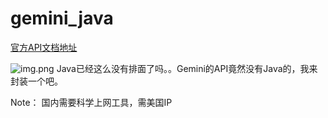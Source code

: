 # gemini_java
[官方API文档地址](https://ai.google.dev/docs/gemini_api_overview?hl=zh-cn)

![img.png](dev/gemini_sdk/img.png)
Java已经这么没有排面了吗。。Gemini的API竟然没有Java的，我来封装一个吧。

Note：
国内需要科学上网工具，需美国IP